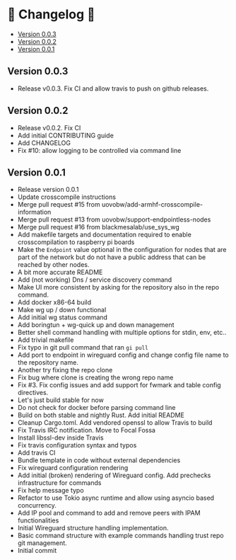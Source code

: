 # 📰 Changelog 📰

- [Version 0.0.3](#version-0.0.3)
- [Version 0.0.2](#version-0.0.2)
- [Version 0.0.1](#version-0.0.1)

## Version 0.0.3
* Release v0.0.3. Fix CI and allow travis to push on github releases.     

## Version 0.0.2
* Release v0.0.2. Fix CI
* Add initial CONTRIBUTING guide
* Add CHANGELOG
* Fix #10: allow logging to be controlled via command line

## Version 0.0.1
* Release version 0.0.1
* Update crosscompile instructions
* Merge pull request #15 from uovobw/add-armhf-crosscompile-information
* Merge pull request #13 from uovobw/support-endpointless-nodes
* Merge pull request #16 from blackmesalab/use_sys_wg
* Add makefile targets and documentation required to enable crosscompilation to raspberry pi boards
* Make the `Endpoint` value optional in the configuration for nodes that are part of the network but do not have  a public address that can be reached by other nodes.
* A bit more accurate README
* Add (not working) Dns / service discovery command
* Make UI more consistent by asking for the repository also in the repo command.
* Add docker x86-64 build
* Make wg up / down functional
* Add initial wg status command
* Add boringtun + wg-quick up and down management
* Better shell command handling with multiple options for stdin, env, etc..
* Add trivial makefile
* Fix typo in git pull command that ran `gi pull`
* Add port to endpoint in wireguard config and change config file name to the repository name.
* Another try fixing the repo clone
* Fix bug where clone is creating the wrong repo name
* Fix #3. Fix config issues and add support for fwmark and table config directives.
* Let's just build stable for now
* Do not check for docker before parsing command line
* Build on both stable and nightly Rust. Add initial README
* Cleanup Cargo.toml. Add vendored openssl to allow Travis to build
* Fix Travis IRC notification. Move to Focal Fossa
* Install libssl-dev inside Travis
* Fix travis configuration syntax and typos
* Add travis CI
* Bundle template in code without external dependencies
* Fix wireguard configuration rendering
* Add initial (broken) rendering of Wireguard config. Add prechecks infrastructure for commands
* Fix help message typo
* Refactor to use Tokio async runtime and allow using asyncio based concurrency.
* Add IP pool and command to add and remove peers with IPAM functionalities
* Initial Wireguard structure handling implementation.
* Basic command structure with example commands handling trust repo git management.
* Initial commit
